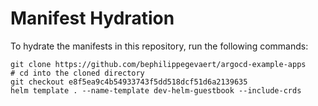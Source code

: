 # Manifest Hydration

To hydrate the manifests in this repository, run the following commands:

```shell
git clone https://github.com/bephilippegevaert/argocd-example-apps
# cd into the cloned directory
git checkout e8f5ea9c4b54933743f5dd518dcf51d6a2139635
helm template . --name-template dev-helm-guestbook --include-crds
```
